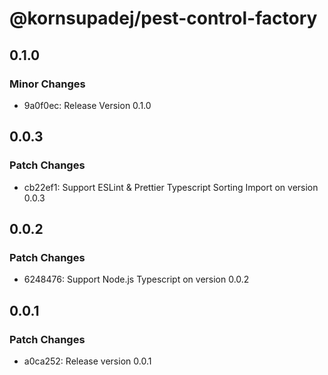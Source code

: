 # @kornsupadej/pest-control-factory

## 0.1.0

### Minor Changes

- 9a0f0ec: Release Version 0.1.0

## 0.0.3

### Patch Changes

- cb22ef1: Support ESLint & Prettier Typescript Sorting Import on version 0.0.3

## 0.0.2

### Patch Changes

- 6248476: Support Node.js Typescript on version 0.0.2

## 0.0.1

### Patch Changes

- a0ca252: Release version 0.0.1
